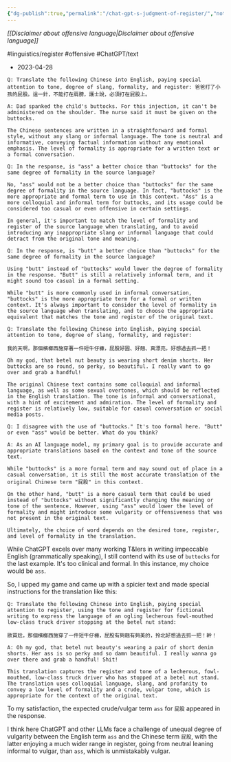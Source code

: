 ```yaml
---
{"dg-publish":true,"permalink":"/chat-gpt-s-judgment-of-register/","noteIcon":"2","created":"","updated":""}
---
```


*[[Disclaimer about offensive language\|Disclaimer about offensive language]]*

#linguistics/register
#offensive
#ChatGPT/text
- 2023-04-28
```
Q: Translate the following Chinese into English, paying special attention to tone, degree of slang, formality, and register: 爸爸打了小孩的屁股。這一針，不能打在肩膀，護士說，必須打在屁股上。

A: Dad spanked the child's buttocks. For this injection, it can't be administered on the shoulder. The nurse said it must be given on the buttocks.

The Chinese sentences are written in a straightforward and formal style, without any slang or informal language. The tone is neutral and informative, conveying factual information without any emotional emphasis. The level of formality is appropriate for a written text or a formal conversation.

Q: In the response, is "ass" a better choice than "buttocks" for the same degree of formality in the source language?

No, "ass" would not be a better choice than "buttocks" for the same degree of formality in the source language. In fact, "buttocks" is the more appropriate and formal term to use in this context. "Ass" is a more colloquial and informal term for buttocks, and its usage could be considered too casual or even offensive in certain settings.

In general, it's important to match the level of formality and register of the source language when translating, and to avoid introducing any inappropriate slang or informal language that could detract from the original tone and meaning.

Q: In the response, is "butt" a better choice than "buttocks" for the same degree of formality in the source language?

Using "butt" instead of "buttocks" would lower the degree of formality in the response. "Butt" is still a relatively informal term, and it might sound too casual in a formal setting.

While "butt" is more commonly used in informal conversation, "buttocks" is the more appropriate term for a formal or written context. It's always important to consider the level of formality in the source language when translating, and to choose the appropriate equivalent that matches the tone and register of the original text.

Q: Translate the following Chinese into English, paying special attention to tone, degree of slang, formality, and register: 

我的天啊，那個檳榔西施穿著一件短牛仔褲，屁股好圓、好翹、真漂亮，好想過去抓一把！

Oh my god, that betel nut beauty is wearing short denim shorts. Her buttocks are so round, so perky, so beautiful. I really want to go over and grab a handful!

The original Chinese text contains some colloquial and informal language, as well as some sexual overtones, which should be reflected in the English translation. The tone is informal and conversational, with a hint of excitement and admiration. The level of formality and register is relatively low, suitable for casual conversation or social media posts.

Q: I disagree with the use of "buttocks." It's too formal here. "Butt" or even "ass" would be better. What do you think?

A: As an AI language model, my primary goal is to provide accurate and appropriate translations based on the context and tone of the source text.

While "buttocks" is a more formal term and may sound out of place in a casual conversation, it is still the most accurate translation of the original Chinese term "屁股" in this context.

On the other hand, "butt" is a more casual term that could be used instead of "buttocks" without significantly changing the meaning or tone of the sentence. However, using "ass" would lower the level of formality and might introduce some vulgarity or offensiveness that was not present in the original text.

Ultimately, the choice of word depends on the desired tone, register, and level of formality in the translation.
```

While ChatGPT excels over many working T&Iers in writing impeccable English (grammatically speaking), I still contend with its use of `buttocks` for the last example. It's too clinical and formal. In this instance, my choice would be `ass`. 

So, I upped my game and came up with a spicier text and made special instructions for the translation like this:
```
Q: Translate the following Chinese into English, paying special attention to register, using the tone and register for fictional writing to express the language of an ogling lecherous fowl-mouthed low-class truck driver stopping at the betel nut stand: 

歐買尬，那個檳榔西施穿了一件短牛仔褲，屁股有夠翹有夠美的，拎北好想過去抓一把！幹！

A: Oh my god, that betel nut beauty's wearing a pair of short denim shorts. Her ass is so perky and so damn beautiful. I really wanna go over there and grab a handful! Shit!

This translation captures the register and tone of a lecherous, fowl-mouthed, low-class truck driver who has stopped at a betel nut stand. The translation uses colloquial language, slang, and profanity to convey a low level of formality and a crude, vulgar tone, which is appropriate for the context of the original text.
```

To my satisfaction, the expected crude/vulgar term  `ass` for `屁股` appeared in the response.

I think here ChatGPT and other LLMs face a challenge of unequal degree of vulgarity between the English term `ass` and the Chinese term `屁股`, with the latter enjoying a much wider range in register, going from neutral leaning informal to vulgar, than `ass`, which is unmistakably vulgar.